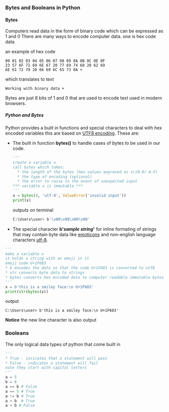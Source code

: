### Bytes and Booleans in Python

#### Bytes 
Computers read data in the form of binary code which can be expressed as 1 and 0
There are many ways to encode computer data. one is hex code data 

an example of hex code 
```hex
00 01 02 03 04 05 06 07 08 09 0A 0B 0C 0E 0F
23 57 6F 72 69 6E 67 20 77 69 74 68 20 62 69
6E 61 72 79 20 66 69 6C 65 73 0A +
```
which translates to text 
```text
Working with binary data +
```

Bytes are just 8 bits of 1 and 0 that are used to encode text used in modern browsers. 

##### Python and Bytes 
Python provides a built in functions and special characters to deal with hex encoded variables this are based on [UTF8 encoding](https://en.wikipedia.org/wiki/UTF-8).
These are:
- The built in function **bytes()** to handle cases of bytes to be used in our code.
  ```python
  '''
  create a variable x 
  call bytes which takes:
    * the length of the bytes (hex values expresed as x\(0-9/ A-F)
    * the type of encoding (optional)
    * the error to raise in the event of unexpected input
  *** variable x is immutable ***
  '''
  x = bytes(4, 'utf-8', ValueError('invalid input'))
  print(x)
  ```
  outputs on terminal
  ```bash
  C:\Users\user> b'\x00\x00\x00\x00'
  ```

- The special character **b'*sample string*'** for inline formating of strings that may contain byte data like [emoticons](https://unicode.org/emoji/charts/full-emoji-list.html) and non-english language characters [utf-8](https://www.utf8-chartable.de/).

```python
'''
make a variable x 
it holds a string with an emoji in it 
emoji code U+1F603
* b encodes the data so that the code U+1F603 is converted to utf8
* str converts byte data to strings
* bytes converts hex encoded data to computer readable immutable bytes
'''
x = b'this is a smiley face:\n U+1F603'
print(str(bytes(x))
```
output
```
C:\Users\user> b'this is a smiley face:\n U+1F603'
```
**Notice** the new line character is also output

### Booleans
The only logical data types of python that come built in 
```Python 
'''
* True - incicates that a statement will pass
* False - indicates a statement will fail 
note they start with capital letters 
'''
a = 5 
b = 6 
a == b # False 
a == 5 # True 
a != b # True 
a < b  # True 
a > b # False 
```